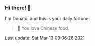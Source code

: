### Hi there! 👋 

I'm Donato, and this is your daily fortune:

> 🥠 You love Chinese food.

Last update: Sat Mar 13 09:06:26 2021